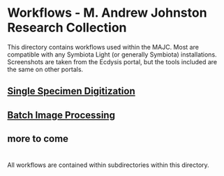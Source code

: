 # Workflows - M. Andrew Johnston Research Collection

This directory contains workflows used within the MAJC.  Most are compatible with any Symbiota Light (or generally Symbiota) installations.  Screenshots are taken from the Ecdysis portal, but the tools included are the same on other portals.

## [Single Specimen Digitization](/specimenDigitization)

## [Batch Image Processing](/batchImages)

## more to come

# 
All workflows are contained within subdirectories within this directory.
